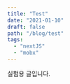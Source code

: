 ```yaml
---
title: "Test"
date: "2021-01-10"
draft: false
path: "/blog/test"
tags: 
  - "nextJS"
  - "mobx"
---
```


실험용 글입니다. 